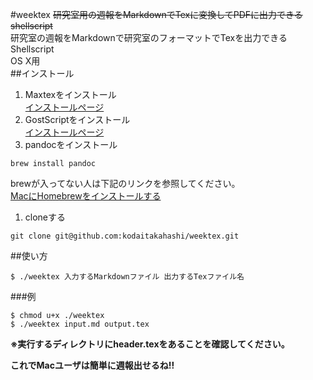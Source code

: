 #weektex
~~研究室用の週報をMarkdownでTexに変換してPDFに出力できるshellscript~~  
研究室の週報をMarkdownで研究室のフォーマットでTexを出力できるShellscript  
OS X用	
##インストール
1. Maxtexをインストール  
[インストールページ](http://tug.org/mactex/mirrorpage.html)  
1. GostScriptをインストール  
[インストールページ](http://pages.uoregon.edu/koch/)  
1. pandocをインストール  
```
brew install pandoc
```  
brewが入ってない人は下記のリンクを参照してください。  
[MacにHomebrewをインストールする](http://qiita.com/_daisuke/items/d3b2477d15ed2611a058)  
1. cloneする  
```
git clone git@github.com:kodaitakahashi/weektex.git
```  

##使い方  
```shell
$ ./weektex 入力するMarkdownファイル 出力するTexファイル名
```
###例

```shell
$ chmod u+x ./weektex
$ ./weektex input.md output.tex
```

 **※実行するディレクトリにheader.texをあることを確認してください。**  

 
**これでMacユーザは簡単に週報出せるね!!**

